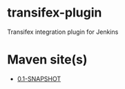 transifex-plugin
================

Transifex integration plugin for Jenkins


Maven site(s)
=============
* [0.1-SNAPSHOT](/site/0.1-SNAPSHOT)
